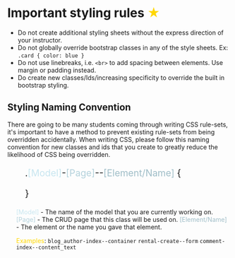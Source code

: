 # **Important styling rules** <span style="color: gold"> &#9733; </span>
- Do not create additional styling sheets without the express direction of your instructor. 
- Do not globally override bootstrap classes in any of the style sheets. Ex: `.card { color: blue }`
- Do not use linebreaks, i.e. `<br>` to add spacing between elements. Use margin or padding instead. 
- Do create new classes/Ids/increasing specificity to override the built in bootstrap styling. 

## **Styling Naming Convention**
There are going to be many students coming through writing CSS rule-sets, it's important to have a method to prevent existing rule-sets from being overridden accidentally.  When writing CSS, please follow this naming convention for new classes and ids that you create to greatly reduce the likelihood of CSS being overridden.

<div style="padding-left: 40px; font-size: 1.5em">

.<span style="color: rgb(200, 230, 240);">[Model]</span>-<span style="color: rgb(180, 210, 220);">[Page]</span>--<span style="color: rgb(160, 190, 200);">[Element/Name]</span> {

}
</div>

<div style="padding-left: 20px;">

<span style="color: rgb(200, 230, 240)">[Model]</span> - The name of the model that you are currently working on.
<span style="color: rgb(180, 210, 220)">[Page]</span> - The CRUD page that this class will be used on.
<span style="color: rgb(160, 190, 200);">[Element/Name]</span> - The element or the name you gave that element.

<span style="color: gold">Examples</span>: `blog_author-index--container` `rental-create--form` `comment-index--content_text`
</div>


